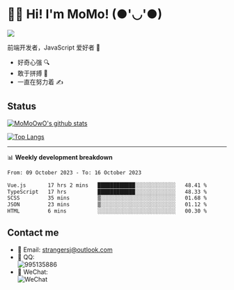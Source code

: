 # 👨‍🎓 Hi! I'm MoMo! (●'◡'●)

[![](https://img.shields.io/badge/-@MoMoOwO-%23181717?style=flat-square&logo=github)](https://github.com/MoMoOwO)

前端开发者，JavaScript 爱好者 💖
- 好奇心强 🔍
- 敢于拼搏 💪
- 一直在努力着 ✍

## Status

[![MoMoOwO's github stats](https://github-readme-stats.vercel.app/api?username=MoMoOwO&show_icons=true&theme=tokyonight)](https://github.com/MoMoOwO)

[![Top Langs](https://github-readme-stats.vercel.app/api/top-langs/?username=MoMoOwO&layout=compact&theme=tokyonight)](https://github.com/MoMoOwO)

---

📊 **Weekly development breakdown**

<!--START_SECTION:waka-->

```txt
From: 09 October 2023 - To: 16 October 2023

Vue.js       17 hrs 2 mins   ████████████░░░░░░░░░░░░░   48.41 %
TypeScript   17 hrs          ████████████░░░░░░░░░░░░░   48.33 %
SCSS         35 mins         ▒░░░░░░░░░░░░░░░░░░░░░░░░   01.68 %
JSON         23 mins         ▒░░░░░░░░░░░░░░░░░░░░░░░░   01.12 %
HTML         6 mins          ░░░░░░░░░░░░░░░░░░░░░░░░░   00.30 %
```

<!--END_SECTION:waka-->

## Contact me

- 📧 Email: strangersj@outlook.com
- 🐧 QQ:  
  ![995135886](https://i.loli.net/2020/11/27/Yx6eDSQi34Va5IA.jpg)
- 💭 WeChat:  
  ![WeChat](https://i.loli.net/2020/11/27/wWX6uVoIQqig5KP.jpg)
  
